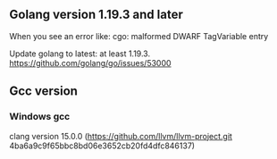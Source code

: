 ## Golang version 1.19.3 and later
When you see an error like: cgo: malformed DWARF TagVariable entry   

Update golang to latest: at least 1.19.3.
https://github.com/golang/go/issues/53000

## Gcc version

### Windows gcc
clang version 15.0.0 (https://github.com/llvm/llvm-project.git 4ba6a9c9f65bbc8bd06e3652cb20fd4dfc846137)

